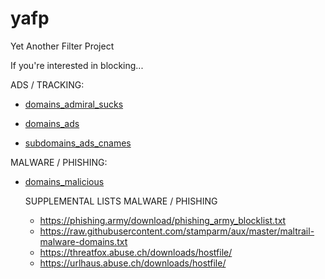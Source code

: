 # yafp
Yet Another Filter Project

If you're interested in blocking...

ADS / TRACKING:

* [domains_admiral_sucks](https://raw.githubusercontent.com/NoGitHubForYou/yafp/main/domains_admiral_sucks)

* [domains_ads](https://raw.githubusercontent.com/NoGitHubForYou/yafp/main/domains_ads)

* [subdomains_ads_cnames](https://raw.githubusercontent.com/NoGitHubForYou/yafp/main/subdomains_ads_cnames)

MALWARE / PHISHING:

* [domains_malicious](https://raw.githubusercontent.com/NoGitHubForYou/yafp/main/domains_malicious)

  SUPPLEMENTAL LISTS MALWARE / PHISHING
  * https://phishing.army/download/phishing_army_blocklist.txt
  * https://raw.githubusercontent.com/stamparm/aux/master/maltrail-malware-domains.txt
  * https://threatfox.abuse.ch/downloads/hostfile/
  * https://urlhaus.abuse.ch/downloads/hostfile/
